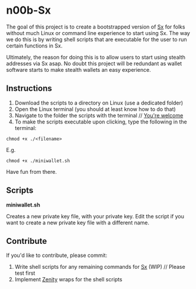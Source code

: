 n00b-Sx
=======

The goal of this project is to create a bootstrapped version of [Sx](https://sx.dyne.org/) for folks without much Linux or command line experience to start using Sx. The way we do this is by writing shell scripts that are executable for the user to run certain functions in Sx. 

Ultimately, the reason for doing this is to allow users to start using stealth addresses via Sx asap. No doubt this project will be redundant as wallet software starts to make stealth wallets an easy experience.

## Instructions

1. Download the scripts to a directory on Linux (use a dedicated folder)
2. Open the Linux terminal (you should at least know how to do that)
2. Navigate to the folder the scripts with the terminal // [You're welcome](http://askubuntu.com/questions/207442/how-to-add-open-terminal-here-to-nautilus-context-menu)
3. To make the scripts executable upon clicking, type the following in the terminal:

```chmod +x ./<filename>```

E.g.

```chmod +x ./miniwallet.sh```

Have fun from there.

## Scripts

**miniwallet.sh**

  Creates a new private key file, with your private key. Edit the script if you want to create a new private key file with a different name.

## Contribute

If you'd like to contribute, please commit: 

1. Write shell scripts for any remaining commands for [Sx](https://sx.dyne.org/) (WIP) // Please test first
2. Implement [Zenity](http://www.howtogeek.com/107537/how-to-make-simple-graphical-shell-scripts-with-zenity-on-linux/) wraps for the shell scripts
